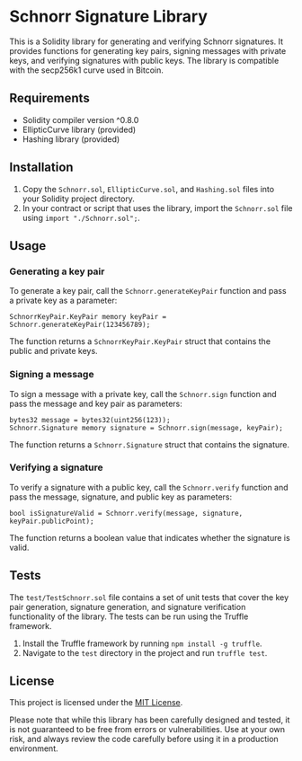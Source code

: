 <h1>Schnorr Signature Library</h1><p>This is a Solidity library for generating and verifying Schnorr signatures. It provides functions for generating key pairs, signing messages with private keys, and verifying signatures with public keys. The library is compatible with the secp256k1 curve used in Bitcoin.</p><h2>Requirements</h2><ul><li>Solidity compiler version ^0.8.0</li><li>EllipticCurve library (provided)</li><li>Hashing library (provided)</li></ul><h2>Installation</h2><ol><li>Copy the <code>Schnorr.sol</code>, <code>EllipticCurve.sol</code>, and <code>Hashing.sol</code> files into your Solidity project directory.</li><li>In your contract or script that uses the library, import the <code>Schnorr.sol</code> file using <code>import "./Schnorr.sol";</code>.</li></ol><h2>Usage</h2><h3>Generating a key pair</h3><p>To generate a key pair, call the <code>Schnorr.generateKeyPair</code> function and pass a private key as a parameter:</p><code>SchnorrKeyPair.KeyPair memory keyPair = Schnorr.generateKeyPair(123456789);
</code><p>The function returns a <code>SchnorrKeyPair.KeyPair</code> struct that contains the public and private keys.</p><h3>Signing a message</h3><p>To sign a message with a private key, call the <code>Schnorr.sign</code> function and pass the message and key pair as parameters:</p><code>bytes32 message = bytes32(uint256(123));
Schnorr.Signature memory signature = Schnorr.sign(message, keyPair);
</code><p>The function returns a <code>Schnorr.Signature</code> struct that contains the signature.</p><h3>Verifying a signature</h3><p>To verify a signature with a public key, call the <code>Schnorr.verify</code> function and pass the message, signature, and public key as parameters:</p><code>bool isSignatureValid = Schnorr.verify(message, signature, keyPair.publicPoint);
</code><p>The function returns a boolean value that indicates whether the signature is valid.</p><h2>Tests</h2><p>The <code>test/TestSchnorr.sol</code> file contains a set of unit tests that cover the key pair generation, signature generation, and signature verification functionality of the library. The tests can be run using the Truffle framework.</p><ol><li>Install the Truffle framework by running <code>npm install -g truffle</code>.</li><li>Navigate to the <code>test</code> directory in the project and run <code>truffle test</code>.</li></ol><h2>License</h2><p>This project is licensed under the <a href="https://github.com/example/schnorr-signature-library/blob/main/LICENSE" target="_new">MIT License</a>.</p></div>

<p>
Please note that while this library has been carefully designed and tested, it is not guaranteed to be free from errors or vulnerabilities. Use at your own risk, and always review the code carefully before using it in a production environment.</p>
